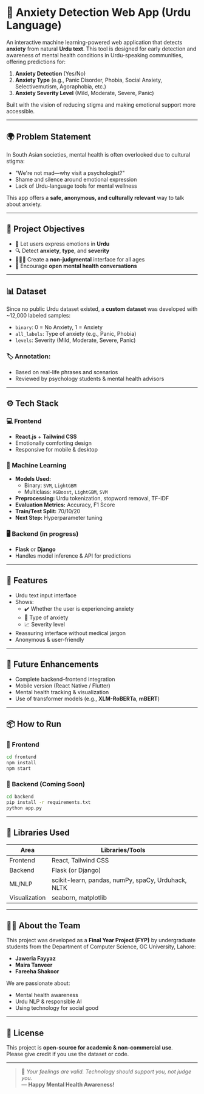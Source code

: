 # 🧠 Anxiety Detection Web App (Urdu Language)

An interactive machine learning-powered web application that detects **anxiety** from natural **Urdu text**. This tool is designed for early detection and awareness of mental health conditions in Urdu-speaking communities, offering predictions for:

1. **Anxiety Detection** (Yes/No)  
2. **Anxiety Type** (e.g., Panic Disorder, Phobia, Social Anxiety, Selectivemutism, Agoraphobia, etc.)  
3. **Anxiety Severity Level** (Mild, Moderate, Severe, Panic)

Built with the vision of reducing stigma and making emotional support more accessible.

---

## 🌍 Problem Statement

In South Asian societies, mental health is often overlooked due to cultural stigma:

- "We're not mad—why visit a psychologist?"  
- Shame and silence around emotional expression  
- Lack of Urdu-language tools for mental wellness

This app offers a **safe, anonymous, and culturally relevant** way to talk about anxiety.

---

## 🎯 Project Objectives

- 🧠 Let users express emotions in **Urdu**
- 🔍 Detect **anxiety**, **type**, and **severity**
- 🧑‍🤝‍🧑 Create a **non-judgmental** interface for all ages
- 💬 Encourage **open mental health conversations**

---

## 📊 Dataset

Since no public Urdu dataset existed, a **custom dataset** was developed with ~12,000 labeled samples:

- `binary`: 0 = No Anxiety, 1 = Anxiety  
- `all_labels`: Type of anxiety (e.g., Panic, Phobia)  
- `levels`: Severity (Mild, Moderate, Severe, Panic)

### 🏷 Annotation:

- Based on real-life phrases and scenarios  
- Reviewed by psychology students & mental health advisors

---

## ⚙️ Tech Stack

### 💻 Frontend
- **React.js** + **Tailwind CSS**
- Emotionally comforting design
- Responsive for mobile & desktop

### 🧠 Machine Learning
- **Models Used:**  
  - Binary: `SVM`, `LightGBM`  
  - Multiclass: `XGBoost`, `LightGBM`, `SVM`
- **Preprocessing:** Urdu tokenization, stopword removal, TF-IDF
- **Evaluation Metrics:** Accuracy, F1 Score
- **Train/Test Split:** 70/10/20
- **Next Step:** Hyperparameter tuning

### 🖥 Backend (in progress)
- **Flask** or **Django**
- Handles model inference & API for predictions

---

## 🧪 Features

- Urdu text input interface  
- Shows:
  - ✔️ Whether the user is experiencing anxiety  
  - 🧠 Type of anxiety  
  - 📈 Severity level  
- Reassuring interface without medical jargon  
- Anonymous & user-friendly  

---

## 🚀 Future Enhancements

- Complete backend–frontend integration  
- Mobile version (React Native / Flutter)  
- Mental health tracking & visualization  
- Use of transformer models (e.g., **XLM-RoBERTa**, **mBERT**)

---

## 📦 How to Run

### 🔧 Frontend
```bash
cd frontend
npm install
npm start
```

### 🔌 Backend (Coming Soon)
```bash
cd backend
pip install -r requirements.txt
python app.py
```

---

## 🧰 Libraries Used

| Area         | Libraries/Tools                                     |
|--------------|-----------------------------------------------------|
| Frontend     | React, Tailwind CSS                                 |
| Backend      | Flask (or Django)                                   |
| ML/NLP       | scikit-learn, pandas, numPy, spaCy, Urduhack, NLTK  |
| Visualization| seaborn, matplotlib                                 |

---

## 👩‍💻 About the Team

This project was developed as a **Final Year Project (FYP)** by undergraduate students from the Department of Computer Science, GC University, Lahore:

- **Jaweria Fayyaz**  
- **Maira Tanveer**  
- **Fareeha Shakoor**  

We are passionate about:
- Mental health awareness  
- Urdu NLP & responsible AI  
- Using technology for social good  

---

## 📝 License

This project is **open-source for academic & non-commercial use**.  
Please give credit if you use the dataset or code.

---

> 🧡 *Your feelings are valid. Technology should support you, not judge you.*  
> — **Happy Mental Health Awareness!**
